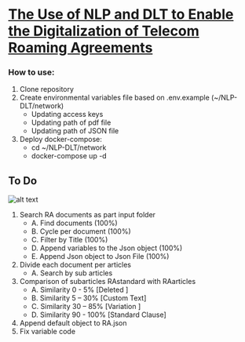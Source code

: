 # [The Use of NLP and DLT to Enable the Digitalization of Telecom Roaming Agreements](https://mentorship.lfx.linuxfoundation.org/project/d8a154c6-41fb-4733-b3c8-df37796e7fa3)
### How to use:
1. Clone repository
2. Create environmental variables file based on .env.example (~/NLP-DLT/network)
    - Updating access keys
    - Updating path of pdf file
    - Updating path of JSON file
3. Deploy docker-compose:
    - cd ~/NLP-DLT/network
    - docker-compose up -d

## To Do
![alt text](https://github.com/sfl0r3nz05/NLP-DLT/blob/main/images/StepByStep.png)
1. Search RA documents as part input folder
    - A. Find documents (100%)
    - B. Cycle per document (100%)
    - C. Filter by Title (100%)
    - D. Append variables to the Json object (100%)
    - E. Append Json object to Json File (100%)
2. Divide each document per articles
    - A. Search by sub articles
3. Comparison of subarticles RAstandard with RAarticles   
    - A. Similarity  0 - 5%   [Deleted ]
    - B. Similarity  5 – 30%  [Custom Text]
    - C. Similarity 30 – 85%  [Variation ]
    - D. Similarity 90 - 100% [Standard Clause]
4. Append default object to RA.json
5. Fix variable code
